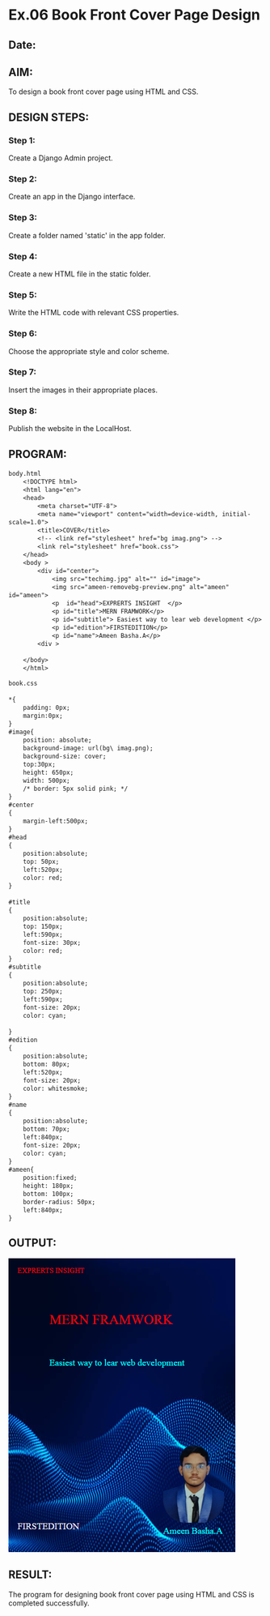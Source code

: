 # Ex.06 Book Front Cover Page Design
## Date:

## AIM:
To design a book front cover page using HTML and CSS.

## DESIGN STEPS:

### Step 1:
Create a Django Admin project.

### Step 2:
Create an app in the Django interface.

### Step 3:
Create a folder named 'static' in the app folder.

### Step 4:
Create a new HTML file in the static folder.

### Step 5:
Write the HTML code with relevant CSS properties.

### Step 6:
Choose the appropriate style and color scheme.

### Step 7:
Insert the images in their appropriate places.

### Step 8:
Publish the website in the LocalHost.

## PROGRAM:
```
body.html
    <!DOCTYPE html>
    <html lang="en">
    <head>
        <meta charset="UTF-8">
        <meta name="viewport" content="width=device-width, initial-scale=1.0">
        <title>COVER</title>
        <!-- <link ref="stylesheet" href="bg imag.png"> -->
        <link rel="stylesheet" href="book.css">
    </head>
    <body >
        <div id="center">
            <img src="techimg.jpg" alt="" id="image">
            <img src="ameen-removebg-preview.png" alt="ameen" id="ameen">
            <p  id="head">EXPRERTS INSIGHT  </p>
            <p id="title">MERN FRAMWORK</p>
            <p id="subtitle"> Easiest way to lear web development </p>
            <p id="edition">FIRSTEDITION</p>
            <p id="name">Ameen Basha.A</p>
        <div >

    </body>
    </html>
```
```
book.css

*{
    padding: 0px;
    margin:0px;
}
#image{
    position: absolute;
    background-image: url(bg\ imag.png);
    background-size: cover;
    top:30px;
    height: 650px;
    width: 500px;
    /* border: 5px solid pink; */
}
#center
{
    margin-left:500px;
}
#head
{
    position:absolute;
    top: 50px;
    left:520px;
    color: red;
}

#title
{
    position:absolute;
    top: 150px;
    left:590px;
    font-size: 30px;
    color: red;
}
#subtitle
{
    position:absolute;
    top: 250px;
    left:590px;
    font-size: 20px;
    color: cyan;
    
}
#edition
{
    position:absolute;
    bottom: 80px;
    left:520px;
    font-size: 20px;
    color: whitesmoke;
}
#name
{
    position:absolute;
    bottom: 70px;
    left:840px;
    font-size: 20px;
    color: cyan;
}
#ameen{
    position:fixed;
    height: 180px;
    bottom: 100px;
    border-radius: 50px;
    left:840px;
}
```

## OUTPUT:
![alt text](<Screenshot (51).png>)

## RESULT:
The program for designing book front cover page using HTML and CSS is completed successfully.
